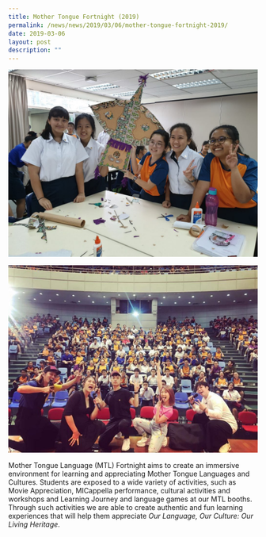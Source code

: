 ```yaml
---
title: Mother Tongue Fortnight (2019)
permalink: /news/news/2019/03/06/mother-tongue-fortnight-2019/
date: 2019-03-06
layout: post
description: ""
---
```

![](/images/Malay-Kite-Making-Workshop-1024x768.jpg)

![](/images/CL-activity-2-Kwee-Hoon-Ong-1024x768.jpg)

Mother Tongue Language (MTL) Fortnight aims to create an immersive environment for learning and appreciating Mother Tongue Languages and Cultures. Students are exposed to a wide variety of activities, such as Movie Appreciation, MICappella performance, cultural activities and workshops and Learning Journey and language games at our MTL booths. Through such activities we are able to create authentic and fun learning experiences that will help them appreciate _Our Language, Our Culture: Our Living Heritage_.